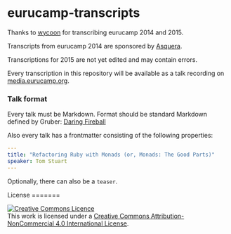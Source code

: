eurucamp-transcripts
====================

Thanks to [wycoon](http://www.wyccon.com/) for transcribing eurucamp 2014 and 2015.

Transcripts from eurucamp 2014 are sponsored by [Asquera](http://asquera.org).

Transcriptions for 2015 are not yet edited and may contain errors.

Every transcription in this repository will be available as a talk recording on
[media.eurucamp.org](http://media.eurucamp.org).

### Talk format

Every talk must be Markdown. Format should be standard Markdown defined by
Gruber: [Daring Fireball](http://daringfireball.net/projects/markdown/syntax)

Also every talk has a frontmatter consisting of the following properties:
```yaml 
--- 
title: "Refactoring Ruby with Monads (or, Monads: The Good Parts)"
speaker: Tom Stuart 
--- 
```

Optionally, there can also be a `teaser`.

License =======

<a rel="license" href="http://creativecommons.org/licenses/by-nc/4.0/"><img
alt="Creative Commons Licence" style="border-width:0"
src="https://i.creativecommons.org/l/by-nc/4.0/88x31.png" /></a><br />This work
is licensed under a <a rel="license"
href="http://creativecommons.org/licenses/by-nc/4.0/">Creative Commons
Attribution-NonCommercial 4.0 International License</a>.
